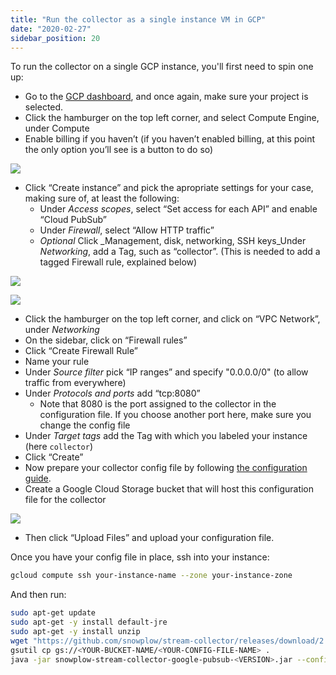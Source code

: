 ```yaml
---
title: "Run the collector as a single instance VM in GCP"
date: "2020-02-27"
sidebar_position: 20
---
```


To run the collector on a single GCP instance, you'll first need to spin one up:

- Go to the [GCP dashboard](https://console.cloud.google.com/home/dashboard), and once again, make sure your project is selected.
- Click the hamburger on the top left corner, and select Compute Engine, under Compute
- Enable billing if you haven’t (if you haven’t enabled billing, at this point the only option you’ll see is a button to do so)

![](images/gcloud-create-instance-1.png)

- Click “Create instance” and pick the apropriate settings for your case, making sure of, at least the following:
    - Under _Access scopes_, select “Set access for each API” and enable “Cloud PubSub”
    - Under _Firewall_, select “Allow HTTP traffic”
    - _Optional_ Click _Management, disk, networking, SSH keys_Under _Networking_, add a Tag, such as “collector”. (This is needed to add a tagged Firewall rule, explained below)

![](images/gcloud-create-instance-2.png)

![](images/gcloud-create-instance-3.png)

- Click the hamburger on the top left corner, and click on “VPC Network”, under _Networking_
- On the sidebar, click on “Firewall rules”
- Click “Create Firewall Rule”
- Name your rule
- Under _Source filter_ pick “IP ranges” and specify "0.0.0.0/0" (to allow traffic from everywhere)
- Under _Protocols and ports_ add “tcp:8080”
    - Note that 8080 is the port assigned to the collector in the configuration file. If you choose another port here, make sure you change the config file
- Under _Target tags_ add the Tag with which you labeled your instance (here `collector`)
- Click “Create”
- Now prepare your collector config file by following [the configuration guide](/docs/collecting-data/stream-collector/configure/index.md).
- Create a Google Cloud Storage bucket that will host this configuration file for the collector

![](images/gcloud-create-bucket-1.png)

- Then click “Upload Files” and upload your configuration file.

Once you have your config file in place, ssh into your instance:

```bash
gcloud compute ssh your-instance-name --zone your-instance-zone
```

And then run:

```bash
sudo apt-get update
sudo apt-get -y install default-jre
sudo apt-get -y install unzip
wget "https://github.com/snowplow/stream-collector/releases/download/2.3.0/snowplow-stream-collector-google-pubsub-<VERSION>.jar"
gsutil cp gs://<YOUR-BUCKET-NAME/<YOUR-CONFIG-FILE-NAME> .
java -jar snowplow-stream-collector-google-pubsub-<VERSION>.jar --config <YOUR-CONFIG-FILE-NAME>
```
